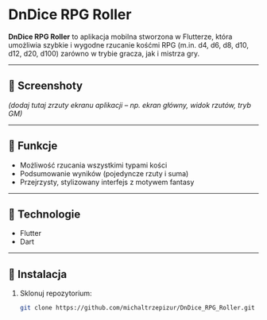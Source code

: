 # DnDice RPG Roller

**DnDice RPG Roller** to aplikacja mobilna stworzona w Flutterze, która umożliwia szybkie i wygodne rzucanie kośćmi RPG (m.in. d4, d6, d8, d10, d12, d20, d100) zarówno w trybie gracza, jak i mistrza gry.

---

## 📸 Screenshoty

*(dodaj tutaj zrzuty ekranu aplikacji – np. ekran główny, widok rzutów, tryb GM)*

---

## 🔧 Funkcje

- Możliwość rzucania wszystkimi typami kości  
- Podsumowanie wyników (pojedyncze rzuty i suma)  
- Przejrzysty, stylizowany interfejs z motywem fantasy  

---

## 🧰 Technologie

- Flutter  
- Dart  

---

## 🚀 Instalacja

1. Sklonuj repozytorium:

   ```bash
   git clone https://github.com/michaltrzepizur/DnDice_RPG_Roller.git
